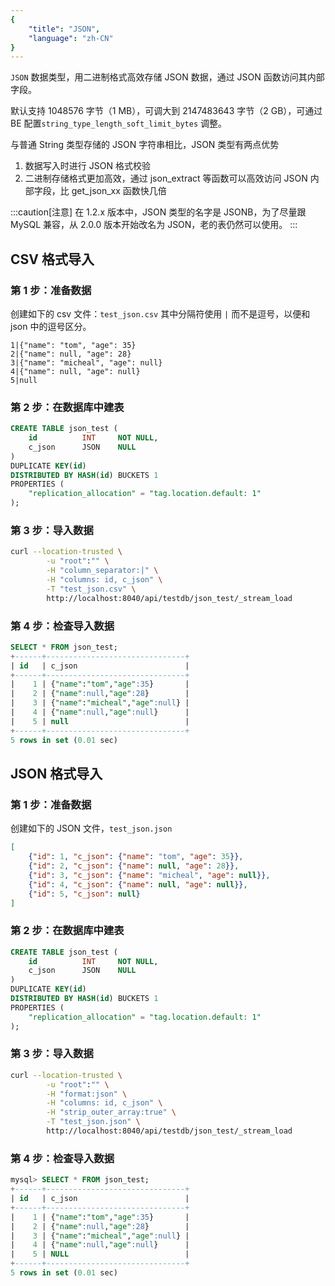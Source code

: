 ```yaml
---
{
    "title": "JSON",
    "language": "zh-CN"
}
---
```


`JSON` 数据类型，用二进制格式高效存储 JSON 数据，通过 JSON 函数访问其内部字段。

默认支持 1048576 字节（1 MB），可调大到 2147483643 字节（2 GB），可通过 BE 配置`string_type_length_soft_limit_bytes` 调整。

与普通 String 类型存储的 JSON 字符串相比，JSON 类型有两点优势

1. 数据写入时进行 JSON 格式校验
2. 二进制存储格式更加高效，通过 json_extract 等函数可以高效访问 JSON 内部字段，比 get_json_xx 函数快几倍

:::caution[注意]
在 1.2.x 版本中，JSON 类型的名字是 JSONB，为了尽量跟 MySQL 兼容，从 2.0.0 版本开始改名为 JSON，老的表仍然可以使用。
:::

## CSV 格式导入

### 第 1 步：准备数据

创建如下的 csv 文件：`test_json.csv`
其中分隔符使用 `|` 而不是逗号，以便和 json 中的逗号区分。

```
1|{"name": "tom", "age": 35}
2|{"name": null, "age": 28}
3|{"name": "micheal", "age": null}
4|{"name": null, "age": null}
5|null
```

### 第 2 步：在数据库中建表

```sql
CREATE TABLE json_test (
    id          INT     NOT NULL,
    c_json      JSON    NULL
)
DUPLICATE KEY(id)
DISTRIBUTED BY HASH(id) BUCKETS 1
PROPERTIES (
    "replication_allocation" = "tag.location.default: 1"
);
```

### 第 3 步：导入数据

```bash
curl --location-trusted \
        -u "root":"" \
        -H "column_separator:|" \
        -H "columns: id, c_json" \
        -T "test_json.csv" \
        http://localhost:8040/api/testdb/json_test/_stream_load
```

### 第 4 步：检查导入数据

```sql
SELECT * FROM json_test;
+------+-------------------------------+
| id   | c_json                        |
+------+-------------------------------+
|    1 | {"name":"tom","age":35}       |
|    2 | {"name":null,"age":28}        |
|    3 | {"name":"micheal","age":null} |
|    4 | {"name":null,"age":null}      |
|    5 | null                          |
+------+-------------------------------+
5 rows in set (0.01 sec)
```

## JSON 格式导入

### 第 1 步：准备数据

创建如下的 JSON 文件，`test_json.json`

```json
[
    {"id": 1, "c_json": {"name": "tom", "age": 35}},
    {"id": 2, "c_json": {"name": null, "age": 28}},
    {"id": 3, "c_json": {"name": "micheal", "age": null}},
    {"id": 4, "c_json": {"name": null, "age": null}},
    {"id": 5, "c_json": null}
]
```

### 第 2 步：在数据库中建表

```sql
CREATE TABLE json_test (
    id          INT     NOT NULL,
    c_json      JSON    NULL
)
DUPLICATE KEY(id)
DISTRIBUTED BY HASH(id) BUCKETS 1
PROPERTIES (
    "replication_allocation" = "tag.location.default: 1"
);
```

### 第 3 步：导入数据

```bash
curl --location-trusted \
        -u "root":"" \
        -H "format:json" \
        -H "columns: id, c_json" \
        -H "strip_outer_array:true" \
        -T "test_json.json" \
        http://localhost:8040/api/testdb/json_test/_stream_load
```

### 第 4 步：检查导入数据

```sql
mysql> SELECT * FROM json_test;
+------+-------------------------------+
| id   | c_json                        |
+------+-------------------------------+
|    1 | {"name":"tom","age":35}       |
|    2 | {"name":null,"age":28}        |
|    3 | {"name":"micheal","age":null} |
|    4 | {"name":null,"age":null}      |
|    5 | NULL                          |
+------+-------------------------------+
5 rows in set (0.01 sec)
```
